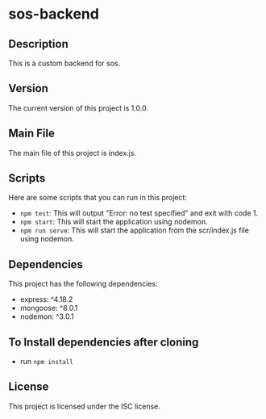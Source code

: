 # sos-backend

## Description
This is a custom backend for sos.

## Version
The current version of this project is 1.0.0.

## Main File
The main file of this project is index.js.

## Scripts
Here are some scripts that you can run in this project:

- `npm test`: This will output "Error: no test specified" and exit with code 1.
- `npm start`: This will start the application using nodemon.
- `npm run serve`: This will start the application from the scr/index.js file using nodemon.

## Dependencies
This project has the following dependencies:

- express: ^4.18.2
- mongoose: ^8.0.1
- nodemon: ^3.0.1

## To Install dependencies after cloning
- run `npm install`

## License
This project is licensed under the ISC license.
